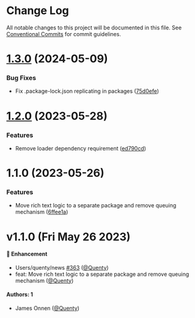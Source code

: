 # Change Log

All notable changes to this project will be documented in this file.
See [Conventional Commits](https://conventionalcommits.org) for commit guidelines.

# [1.3.0](https://github.com/Quenty/NevermoreEngine/compare/@quenty/richtext@1.2.0...@quenty/richtext@1.3.0) (2024-05-09)


### Bug Fixes

* Fix .package-lock.json replicating in packages ([75d0efe](https://github.com/Quenty/NevermoreEngine/commit/75d0efeef239f221d93352af71a5b3e930ec23c5))





# [1.2.0](https://github.com/Quenty/NevermoreEngine/compare/@quenty/richtext@1.1.0...@quenty/richtext@1.2.0) (2023-05-28)


### Features

* Remove loader dependency requirement ([ed790cd](https://github.com/Quenty/NevermoreEngine/commit/ed790cd39d6a93b8f8c07c5c7e50b96c14f108cd))





# 1.1.0 (2023-05-26)


### Features

* Move rich text logic to a separate package and remove queuing mechanism ([6ffee1a](https://github.com/Quenty/NevermoreEngine/commit/6ffee1a8bcfa96a6734e1bd861f922f810b9bad5))





# v1.1.0 (Fri May 26 2023)

#### 🚀 Enhancement

- Users/quenty/news [#363](https://github.com/Quenty/NevermoreEngine/pull/363) ([@Quenty](https://github.com/Quenty))
- feat: Move rich text logic to a separate package and remove queuing mechanism ([@Quenty](https://github.com/Quenty))

#### Authors: 1

- James Onnen ([@Quenty](https://github.com/Quenty))
